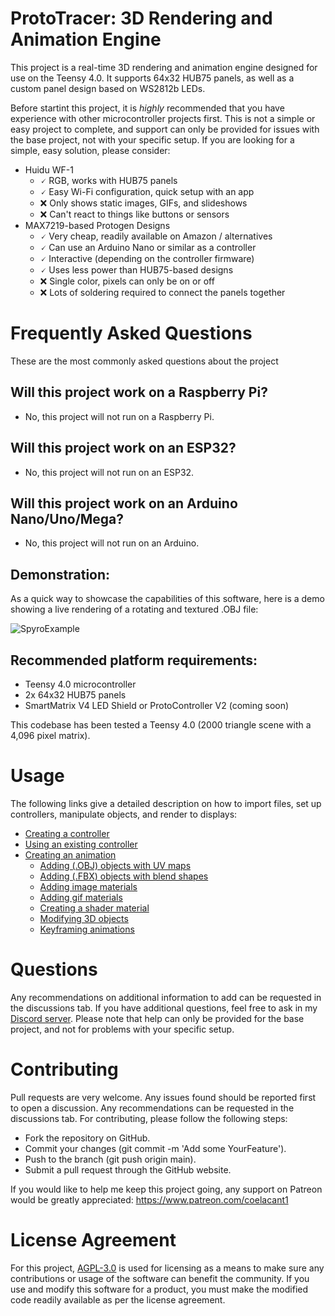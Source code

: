 # ProtoTracer: 3D Rendering and Animation Engine
This project is a real-time 3D rendering and animation engine designed for use on the Teensy 4.0. It supports 64x32 HUB75 panels, as well as a custom panel design based on WS2812b LEDs.

Before startint this project, it is _highly_ recommended that you have experience with other microcontroller projects first. This is not a simple or easy project to complete, and support can only be provided for issues with the base project, not with your specific setup. If you are looking for a simple, easy solution, please consider:
- Huidu WF-1
  - 🗸 RGB, works with HUB75 panels
  - 🗸 Easy Wi-Fi configuration, quick setup with an app
  - ❌ Only shows static images, GIFs, and slideshows
  - ❌ Can't react to things like buttons or sensors
- MAX7219-based Protogen Designs
  - 🗸 Very cheap, readily available on Amazon / alternatives
  - 🗸 Can use an Arduino Nano or similar as a controller
  - 🗸 Interactive (depending on the controller firmware)
  - 🗸 Uses less power than HUB75-based designs
  - ❌ Single color, pixels can only be on or off
  - ❌ Lots of soldering required to connect the panels together
  
# Frequently Asked Questions
These are the most commonly asked questions about the project

## Will this project work on a Raspberry Pi?
- No, this project will not run on a Raspberry Pi.
## Will this project work on an ESP32?
- No, this project will not run on an ESP32.
## Will this project work on an Arduino Nano/Uno/Mega?
- No, this project will not run on an Arduino.

## Demonstration:
As a quick way to showcase the capabilities of this software, here is a demo showing a live rendering of a rotating and textured .OBJ file:

![SpyroExample](https://user-images.githubusercontent.com/77935580/130149757-41306da9-5296-42f5-86bc-87f785d9e56b.gif)

## Recommended platform requirements:
- Teensy 4.0 microcontroller
- 2x 64x32 HUB75 panels
- SmartMatrix V4 LED Shield or ProtoController V2 (coming soon)

This codebase has been tested a Teensy 4.0 (2000 triangle scene with a 4,096 pixel matrix).

# Usage
The following links give a detailed description on how to import files, set up controllers, manipulate objects, and render to displays:
- [Creating a controller](https://github.com/coelacant1/ProtoTracer/wiki/Creating-a-custom-controller)
- [Using an existing controller](https://github.com/coelacant1/ProtoTracer/wiki/Using-an-Existing-Controller)
- [Creating an animation](https://github.com/coelacant1/ProtoTracer/wiki/Creating-an-Animation)
  - [Adding (.OBJ) objects with UV maps](https://github.com/coelacant1/ProtoTracer/wiki/Adding-.OBJ-Objects-with-UV-Maps)
  - [Adding (.FBX) objects with blend shapes](https://github.com/coelacant1/ProtoTracer/wiki/Adding-.FBX-objects-with-Blend-Shapes)
  - [Adding image materials](https://github.com/coelacant1/ProtoTracer/wiki/Adding-Image-Materials)
  - [Adding gif materials](https://github.com/coelacant1/ProtoTracer/wiki/Adding-GIF-Materials)
  - [Creating a shader material](https://github.com/coelacant1/ProtoTracer/wiki/Creating-a-Shader-Material)
  - [Modifying 3D objects](https://github.com/coelacant1/ProtoTracer/wiki/Modifying-3D-Objects)
  - [Keyframing animations](https://github.com/coelacant1/ProtoTracer/wiki/Keyframing-Animations)

# Questions
Any recommendations on additional information to add can be requested in the discussions tab. If you have additional questions, feel free to ask in my [Discord server](https://discord.gg/YwaWnhJ). Please note that help can only be provided for the base project, and not for problems with your specific setup.

# Contributing
Pull requests are very welcome. Any issues found should be reported first to open a discussion. Any recommendations can be requested in the discussions tab. For contributing, please follow the following steps:

- Fork the repository on GitHub.
- Commit your changes (git commit -m 'Add some YourFeature').
- Push to the branch (git push origin main).
- Submit a pull request through the GitHub website.

If you would like to help me keep this project going, any support on Patreon would be greatly appreciated: https://www.patreon.com/coelacant1

# License Agreement
For this project, [AGPL-3.0](https://choosealicense.com/licenses/agpl-3.0/) is used for licensing as a means to make sure any contributions or usage of the software can benefit the community. If you use and modify this software for a product, you must make the modified code readily available as per the license agreement.
